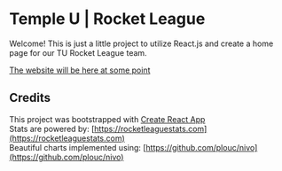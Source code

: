 # Temple U | Rocket League

Welcome! This is just a little project to utilize React.js and create a home page for our TU Rocket League team.

[The website will be here at some point](#)

## Credits
This project was bootstrapped with [Create React App](https://github.com/facebookincubator/create-react-app)  
Stats are powered by: [https://rocketleaguestats.com](https://rocketleaguestats.com)  
Beautiful charts implemented using: [https://github.com/plouc/nivo](https://github.com/plouc/nivo)  